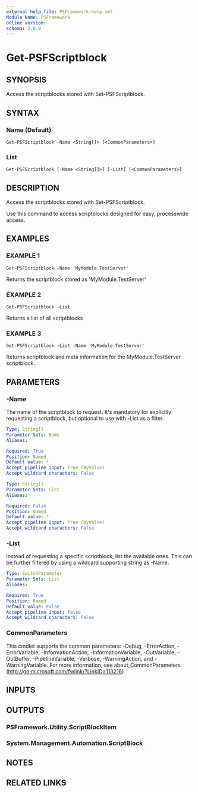 ```yaml
---
external help file: PSFramework-help.xml
Module Name: PSFramework
online version:
schema: 2.0.0
---
```


# Get-PSFScriptblock

## SYNOPSIS
Access the scriptblocks stored with Set-PSFScriptblock.

## SYNTAX

### Name (Default)
```
Get-PSFScriptblock -Name <String[]> [<CommonParameters>]
```

### List
```
Get-PSFScriptblock [-Name <String[]>] [-List] [<CommonParameters>]
```

## DESCRIPTION
Access the scriptblocks stored with Set-PSFScriptblock.

Use this command to access scriptblocks designed for easy, processwide access.

## EXAMPLES

### EXAMPLE 1
```
Get-PSFScriptblock -Name 'MyModule.TestServer'
```

Returns the scriptblock stored as 'MyModule.TestServer'

### EXAMPLE 2
```
Get-PSFScriptblock -List
```

Returns a list of all scriptblocks

### EXAMPLE 3
```
Get-PSFScriptblock -List -Name 'MyModule.TestServer'
```

Returns scriptblock and meta information for the MyModule.TestServer scriptblock.

## PARAMETERS

### -Name
The name of the scriptblock to request.
It's mandatory for explicitly requesting a scriptblock, but optional to use with -List as a filter.

```yaml
Type: String[]
Parameter Sets: Name
Aliases:

Required: True
Position: Named
Default value: *
Accept pipeline input: True (ByValue)
Accept wildcard characters: False
```

```yaml
Type: String[]
Parameter Sets: List
Aliases:

Required: False
Position: Named
Default value: *
Accept pipeline input: True (ByValue)
Accept wildcard characters: False
```

### -List
Instead of requesting a specific scriptblock, list the available ones.
This can be further filtered by using a wildcard supporting string as -Name.

```yaml
Type: SwitchParameter
Parameter Sets: List
Aliases:

Required: True
Position: Named
Default value: False
Accept pipeline input: False
Accept wildcard characters: False
```

### CommonParameters
This cmdlet supports the common parameters: -Debug, -ErrorAction, -ErrorVariable, -InformationAction, -InformationVariable, -OutVariable, -OutBuffer, -PipelineVariable, -Verbose, -WarningAction, and -WarningVariable.
For more information, see about_CommonParameters (http://go.microsoft.com/fwlink/?LinkID=113216).

## INPUTS

## OUTPUTS

### PSFramework.Utility.ScriptBlockItem
### System.Management.Automation.ScriptBlock
## NOTES

## RELATED LINKS
